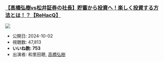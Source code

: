 ### [【高橋弘樹vs松井証券の社長】貯蓄から投資へ！楽しく投資する方法とは！？【ReHacQ】](https://www.youtube.com/watch?v=9ygAUt7EE6Y)
[![](https://img.youtube.com/vi/9ygAUt7EE6Y/sddefault.jpg)](https://www.youtube.com/watch?v=9ygAUt7EE6Y)
-   公開日: 2024-10-02
-   視聴数: 47,813
-   **いいね数: 753**
-   出演者: 和里田聰, [高橋弘樹](/rehacq_fan/people/高橋弘樹 "wikilink")

